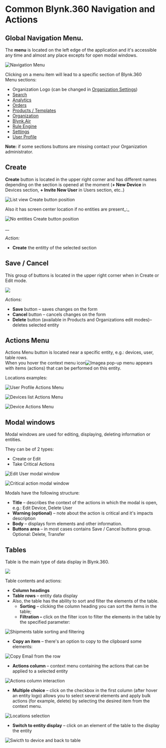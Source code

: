 # Common Blynk.360 Navigation and Actions

## Global Navigation Menu. 

The **menu** is located on the left edge of the application and it's accessible any time and almost any place excepts for open modal windows.

![Navigation Menu](../../.gitbook/assets/navigation_menu.gif)

Clicking on a menu item will lead to a specific section of Blynk.360  
Menu sections:

* Organization Logo \(can be changed in [Organization Settings](../../web-dashboard/for-developers/settings/organization-settings/general.md)\)
* [Search](../../web-dashboard/for-developers/search/)
* [Analytics](../../web-dashboard/for-developers/analytics.md)
* [Orders](../../web-dashboard/for-developers/orders.md)
* [Products / Templates](../../web-dashboard/for-developers/products/)
* [Organization](../../web-dashboard/for-developers/organizations.md)
* [Blynk.Air](../../web-dashboard/for-developers/blynk.air/)
* [Rule Engine](../../web-dashboard/for-developers/rule-engine.md)
* [Settings](../../web-dashboard/for-developers/settings/)
* [User Profile](../../web-dashboard/for-developers/user-profile.md)

**Note:** if some sections buttons are missing contact your Organization administrator.

## Create

**Create** button is located in the upper right corner and has different names depending on the section is opened at the moment \(**+ New Device** in Devices section, **+ Invite New User** in Users section, etc..\)

![List view Create button position](../../.gitbook/assets/create_from_table.png)

Also it has screen center location if no entities are present_:_

![No entities Create button position](../../.gitbook/assets/create_from_start.png)

\_\_

_Action:_ 

* **Create** the entitty of the selected section

## Save / Cancel

This group of buttons is located in the upper right corner when in Create or Edit mode.

![](../../.gitbook/assets/cancel_save.png)

_Actions:_

* **Save** button – saves changes on the form
* **Cancel** button – cancels changes on the form
* **Delete** button \(available in Products and Organizations edit modes\)– deletes selected entity

## Actions Menu

Actions Menu button is located near a specific entity, e.g.: devices, user, table rows.   
When you hover the context menu icon![Image](../../.gitbook/assets/actions_menu.png)a pop-up menu appears with items \(actions\) that can be performed on this entity.

Locations examples:   

![User Profile Actions Menu](../../.gitbook/assets/profile_actions_menu.png)

![Devices list Actions Menu](../../.gitbook/assets/list_actions_menu.png)

![Device Actions Menu](../../.gitbook/assets/device_actions_menu.png)

## Modal windows 

Modal windows are used for editing, displaying, deleting information or entities. 

They can be of 2 types: 

* Create or Edit 
* Take Critical Actions

![Edit User modal window](../../.gitbook/assets/user_profile_edit%20%281%29%20%281%29%20%281%29%20%281%29.png)

![Critical action modal window](../../.gitbook/assets/critical_modal.png)



Modals have the following structure:

* **Title** – describes the context of the actions in which the modal is open, e.g.: Edit Device, Delete User
* **Warning \(optional\)** – note about the action is critical and it's impacts description 
* **Body** – displays form elements and other information. 
* **Buttons area** – in most cases contains Save / Cancel buttons group. Optional: Delete, Transfer

## Tables

Table is the main type of data display in Blynk.360. 

![](../../.gitbook/assets/products_table.png)

Table contents and actions:

* **Column headings**
* **Table rows** – entity data display
* Also, the table has the ability to sort and filter the elements of the table.
  * **Sorting** – clicking the column heading you can sort the items in the table;
  * **Filtration –** click on the filter icon to filter the elements in the table by the specified parameter:

![Shipments table sorting and filtering](../../.gitbook/assets/shipments_table_sorting.gif)

* **Copy an item** – there's an option to copy to the clipboard some elements:

![Copy Email from the row](../../.gitbook/assets/copy_from_row.gif)

* **Actions column** – context menu containing the actions that can be applied to a selected entity

![Actions column interaction](../../.gitbook/assets/actions_column.gif)

* **Multiple choice** – click on the checkbox in the first column \(after hover an entity logo\) allows you to select several elements and apply bulk actions \(for example, delete\) by selecting the desired item from the context menu.

![Locations selection](../../.gitbook/assets/locations_select.gif)

* **Switch to entity display**  – click on an element of the table to the display the entity

![Swicth to device and back to table ](../../.gitbook/assets/switch_to_from-devices.gif)



